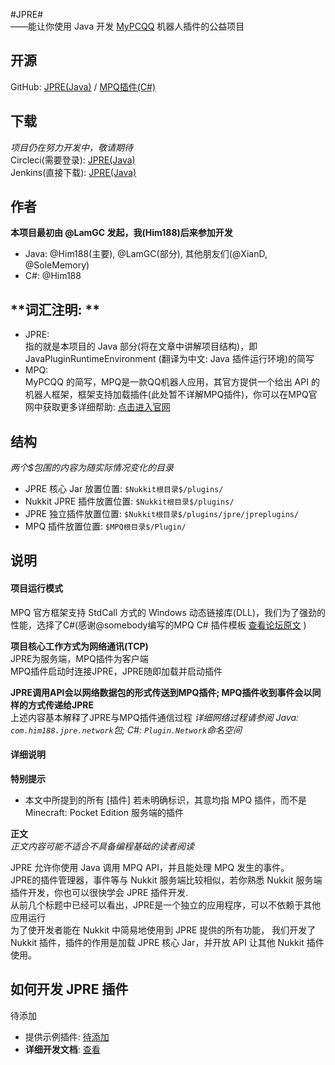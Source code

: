 #JPRE#  
——能让你使用 Java 开发 [MyPCQQ]("http://mypcqq.cc") 机器人插件的公益项目  
  
## 开源  
GitHub: [JPRE(Java)]("http://github.com/him188/jpre") / [MPQ插件(C#)]("http:/github.com/him188/jpre-mpq")  
  
## 下载
*项目仍在努力开发中，敬请期待*  
Circleci(需要登录): [JPRE(Java)]("baidu.com")  
Jenkins(直接下载): [JPRE(Java)]("baidu.com")  

## 作者  
**本项目最初由 @LamGC 发起，我(Him188)后来参加开发**  
- Java: @Him188(主要), @LamGC(部分), 其他朋友们(@XianD, @SoleMemory)
- C#: @Him188

## **词汇注明: **  
- JPRE:  
指的就是本项目的 Java 部分(将在文章中讲解项目结构)，即 JavaPluginRuntimeEnvironment (翻译为中文: Java 插件运行环境)的简写    
- MPQ:  
MyPCQQ 的简写，MPQ是一款QQ机器人应用，其官方提供一个给出 API 的机器人框架，框架支持加载插件(此处暂不详解MPQ插件)，你可以在MPQ官网中获取更多详细帮助: [点击进入官网]("http://mypcqq.cc")   

## 结构  
*两个$包围的内容为随实际情况变化的目录*  
- JPRE 核心 Jar 放置位置: `$Nukkit根目录$/plugins/`  
- Nukkit JPRE 插件放置位置: `$Nukkit根目录$/plugins/`  
- JPRE 独立插件放置位置: `$Nukkit根目录$/plugins/jpre/jpreplugins/`  
- MPQ 插件放置位置:  `$MPQ根目录$/Plugin/`

## 说明  
   
#### **项目运行模式**   
MPQ 官方框架支持 StdCall 方式的 Windows 动态链接库(DLL)，我们为了强劲的性能，选择了C#(感谢@somebody编写的MPQ C# 插件模板 [查看论坛原文]("TODO") )  
  
**项目核心工作方式为网络通讯(TCP)**  
JPRE为服务端，MPQ插件为客户端  
MPQ插件启动时连接JPRE，JPRE随即加载并启动插件  

**JPRE调用API会以网络数据包的形式传送到MPQ插件; MPQ插件收到事件会以同样的方式传递给JPRE**  
上述内容基本解释了JPRE与MPQ插件通信过程
*详细网络过程请参阅 Java: `com.him188.jpre.network`包; C#: `Plugin.Network`命名空间*

#### **详细说明**  
**特别提示**  
- 本文中所提到的所有 [插件] 若未明确标识，其意均指 MPQ 插件，而不是 Minecraft: Pocket Edition 服务端的插件  

**正文**  
*正文内容可能不适合不具备编程基础的读者阅读*   
  
JPRE 允许你使用 Java 调用 MPQ API，并且能处理 MPQ 发生的事件。  
JPRE的插件管理器，事件等与 Nukkit 服务端比较相似，若你熟悉 Nukkit 服务端插件开发，你也可以很快学会 JPRE 插件开发.  
从前几个标题中已经可以看出，JPRE是一个独立的应用程序，可以不依赖于其他应用运行  
为了使开发者能在 Nukkit 中简易地使用到 JPRE 提供的所有功能， 我们开发了 Nukkit 插件，插件的作用是加载 JPRE 核心 Jar，并开放 API 让其他 Nukkit 插件使用。

## 如何开发 JPRE 插件
待添加

- 提供示例插件: <a href="https://github.com/Him188/CQ-JPRE/">待添加</a>
- **详细开发文档**: <a href="https://github.com/Him188/CQ-JPRE/blob/master/Development.md">查看</a>

